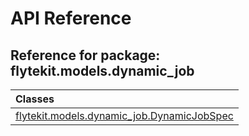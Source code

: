 # API Reference

## Reference for package: flytekit.models.dynamic_job

| Classes  |
| :------------- |
| [flytekit.models.dynamic_job.DynamicJobSpec](flytekit_models_dynamic_job_dynamicjobspec) |
